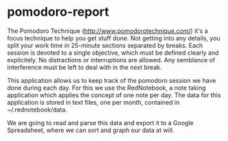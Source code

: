 pomodoro-report
===============

The Pomodoro Technique (http://www.pomodorotechnique.com/) it's a focus
technique to help you get stuff done. Not getting into any details, you split
your work time in 25-minute sections separated by breaks. Each session is
devoted to a single objective, which must be defined clearly and explicitely. No
distractions or interruptions are allowed. Any semblance of interference must be
left to deal with in the next break. 

This application allows us to keep track of the pomodoro session we have done
during each day. For this we use the RedNotebook, a note taking application
which applies the concept of one note per day. The data for this application is
stored in text files, one per month, contained in ~/.rednotebook/data. 

We are going to read and parse this data and export it to a Google Spreadsheet,
where we can sort and graph our data at will.

